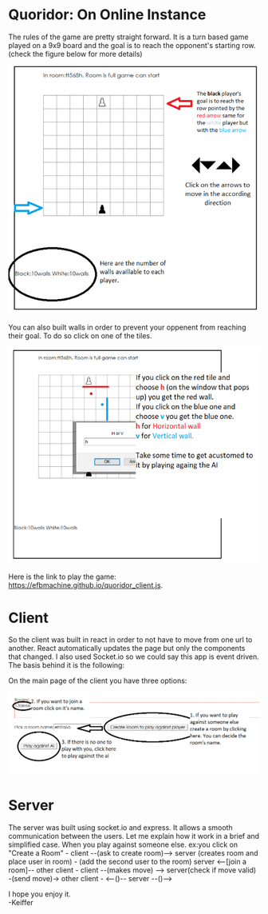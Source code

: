 # Quoridor: On Online Instance
The rules of the game are pretty straight forward. It is a turn based game played on a 9x9 board and the goal is to reach the opponent's starting row. (check the figure below for more details)



![](figure1.png)


You can also built walls in order to prevent your oppenent from reaching their goal. To do so click on one of the tiles.

![](figure2.png)       


Here is the link to play the game: https://efbmachine.github.io/quoridor_client.js.

# Client

So the client was built in react in order to not have to move from one url to another.
React automatically updates the page but only the components that changed.
I also used Socket.io so we could say this app is event driven. The basis behind it is the following:

On the main page of the client you have three options:

![](figure3.png)






# Server

The server was built using socket.io and express. It allows a smooth communication between the users.
Let me explain how it work in a brief and simplified case.
When you play against someone else.
    ex:you click on "Create a Room"
    - client --(ask to create room)-->  server (creates room and place user in room)
    - (add the second user to the room) server <--[join a room]-- other client
    - client --(makes move) -->  server(check if move valid) -(send move)-> other client
    -                           <--()-- server --()-->

I hope you enjoy it.   
            -Keiffer
